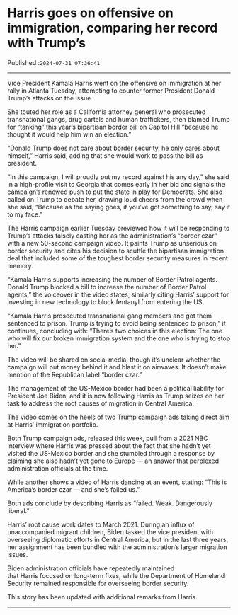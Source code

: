 # Harris goes on offensive on immigration, comparing her record with Trump’s

Published :`2024-07-31 07:36:41`

---

Vice President Kamala Harris went on the offensive on immigration at her rally in Atlanta Tuesday, attempting to counter former President Donald Trump’s attacks on the issue.

She touted her role as a California attorney general who prosecuted transnational gangs, drug cartels and human traffickers, then blamed Trump for “tanking” this year’s bipartisan border bill on Capitol Hill “because he thought it would help him win an election.”

“Donald Trump does not care about border security, he only cares about himself,” Harris said, adding that she would work to pass the bill as president.

“In this campaign, I will proudly put my record against his any day,” she said in a high-profile visit to Georgia that comes early in her bid and signals the campaign’s renewed push to put the state in play for Democrats. She also called on Trump to debate her, drawing loud cheers from the crowd when she said, “Because as the saying goes, if you’ve got something to say, say it to my face.”

The Harris campaign earlier Tuesday previewed how it will be responding to Trump’s attacks falsely casting her as the administration’s “border czar” with a new 50-second campaign video. It paints Trump as unserious on border security and cites his decision to scuttle the bipartisan immigration deal that included some of the toughest border security measures in recent memory.

“Kamala Harris supports increasing the number of Border Patrol agents. Donald Trump blocked a bill to increase the number of Border Patrol agents,” the voiceover in the video states, similarly citing Harris’ support for investing in new technology to block fentanyl from entering the US.

“Kamala Harris prosecuted transnational gang members and got them sentenced to prison. Trump is trying to avoid being sentenced to prison,” it continues, concluding with: “There’s two choices in this election: The one who will fix our broken immigration system and the one who is trying to stop her.”

The video will be shared on social media, though it’s unclear whether the campaign will put money behind it and blast it on airwaves. It doesn’t make mention of the Republican label “border czar.”

The management of the US-Mexico border had been a political liability for President Joe Biden, and it is now following Harris as Trump seizes on her task to address the root causes of migration in Central America.

The video comes on the heels of two Trump campaign ads taking direct aim at Harris’ immigration portfolio.

Both Trump campaign ads, released this week, pull from a 2021 NBC interview where Harris was pressed about the fact that she hadn’t yet visited the US-Mexico border and she stumbled through a response by claiming she also hadn’t yet gone to Europe — an answer that perplexed administration officials at the time.

While another shows a video of Harris dancing at an event, stating: “This is America’s border czar — and she’s failed us.”

Both ads conclude by describing Harris as “failed. Weak. Dangerously liberal.”

Harris’ root cause work dates to March 2021. During an influx of unaccompanied migrant children, Biden tasked the vice president with overseeing diplomatic efforts in Central America, but in the last three years, her assignment has been bundled with the administration’s larger migration issues.

Biden administration officials have repeatedly maintained that Harris focused on long-term fixes, while the Department of Homeland Security remained responsible for overseeing border security.

This story has been updated with additional remarks from Harris.

---

